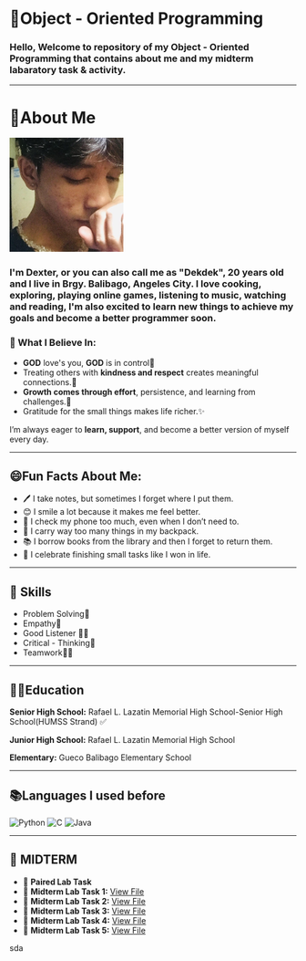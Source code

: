 # 🎉Object - Oriented Programming 
### Hello, Welcome to repository of my Object - Oriented Programming that contains about me and my midterm labaratory task & activity.

--- 
# 🙈About Me
<p align="left">
  <img src="481980789_1845726369538766_4604718138116937140_n.jpg" width="200" Height="200"/>

### I'm Dexter, or you can also call me as "Dekdek", 20 years old and I live in Brgy. Balibago,  Angeles City.  I love cooking, exploring, playing online games, listening to music, watching and reading, I'm also excited to learn new things to achieve my goals and become a better programmer soon.

</p>   

### 🌱 What I Believe In:
- **GOD** love's you, **GOD** is in control🙏
- Treating others with **kindness and respect** creates meaningful connections.🤝  
- **Growth comes through effort**, persistence, and learning from challenges.🚀  
- Gratitude for the small things makes life richer.✨  

I’m always eager to **learn, support**, and become a better version of myself every day.

---
## 😄Fun Facts About Me:
- 🖊️ I take notes, but sometimes I forget where I put them.   
- 😊 I smile a lot because it makes me feel better.
- 📱 I check my phone too much, even when I don’t need to.
- 🎒 I carry way too many things in my backpack.
- 📚 I borrow books from the library and then I forget to return them.
- 🥳 I celebrate finishing small tasks like I won in life. 

---
## 📌 Skills
- Problem Solving🧠  
- Empathy🤗
- Good Listener 👂‍♂️   
- Critical - Thinking🔎
- Teamwork🤜🤛 

---
## 👨‍🎓Education
**Senior High School:** Rafael L. Lazatin Memorial High School-Senior High School(HUMSS Strand) ✅  

**Junior High School:** Rafael L. Lazatin Memorial High School

**Elementary:** Gueco Balibago Elementary School

---

## 📚Languages I used before 
![Python](https://img.shields.io/badge/Python-3776AB.svg?style=for-the-badge&logo=python&logoColor=white)
![C](https://img.shields.io/badge/C-00599C.svg?style=for-the-badge&logo=c&logoColor=white)
![Java](https://img.shields.io/badge/Java-%23ED8B00.svg?style=for-the-badge&logo=openjdk&logoColor=white)

---
## 📝 MIDTERM

- 📌 **Paired Lab Task**  
- 🧪 **Midterm Lab Task 1:** [View File](https://drive.google.com/file/d/1XftQKxotqrKBoReYY3T-T9W1uEZFHDUe/view?usp=sharing)
- 🧪 **Midterm Lab Task 2:** [View File](MidTermLabTask2.pdf)
- 🧪 **Midterm Lab Task 3:** [View File](./MLabTask3.pdf)  
- 🧪 **Midterm Lab Task 4:** [View File](MtermLabTask4.pdf)
- 🧪 **Midterm Lab Task 5:** [View File](MtermTaskLab5.pdf)




















sda


